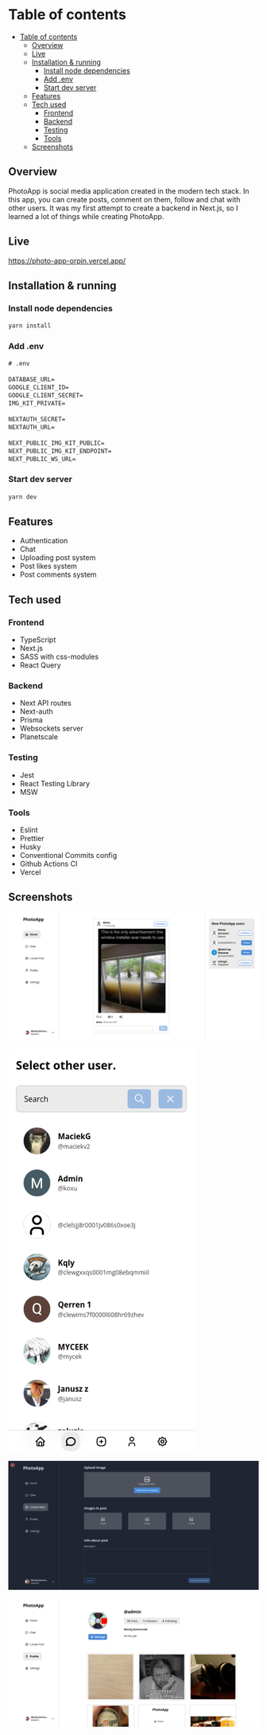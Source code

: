 
# Table of contents

- [Table of contents](#table-of-contents)
  - [Overview](#overview)
  - [Live](#live)
  - [Installation \& running](#installation--running)
    - [Install node dependencies](#install-node-dependencies)
    - [Add .env](#add-env)
    - [Start dev server](#start-dev-server)
  - [Features](#features)
  - [Tech used](#tech-used)
    - [Frontend](#frontend)
    - [Backend](#backend)
    - [Testing](#testing)
    - [Tools](#tools)
  - [Screenshots](#screenshots)

## Overview

PhotoApp is social media application created in the modern tech stack.
In this app, you can create posts, comment on them, follow and chat with other users. It was my first attempt to create a backend in Next.js, so I learned a
lot of things while creating PhotoApp.

## Live

<https://photo-app-orpin.vercel.app/>

## Installation & running

### Install node dependencies

```bash
yarn install
```

### Add .env

```
# .env 

DATABASE_URL=
GOOGLE_CLIENT_ID=
GOOGLE_CLIENT_SECRET=
IMG_KIT_PRIVATE=

NEXTAUTH_SECRET=
NEXTAUTH_URL=

NEXT_PUBLIC_IMG_KIT_PUBLIC=
NEXT_PUBLIC_IMG_KIT_ENDPOINT=
NEXT_PUBLIC_WS_URL=
```


### Start dev server

```bash
yarn dev
```

## Features

- Authentication
- Chat
- Uploading post system
- Post likes system
- Post comments system

## Tech used

### Frontend

- TypeScript
- Next.js
- SASS with css-modules
- React Query

### Backend

- Next API routes
- Next-auth
- Prisma
- Websockets server
- Planetscale

### Testing

- Jest
- React Testing Library
- MSW

### Tools

- Eslint
- Prettier
- Husky
- Conventional Commits config
- Github Actions CI
- Vercel

## Screenshots

![home](https://raw.githubusercontent.com/MaciejGarncarski/photo-app/main/.github/screenshots/home.png)

![chat](https://raw.githubusercontent.com/MaciejGarncarski/photo-app/main/.github/screenshots/chat.png)

![create post](https://raw.githubusercontent.com/MaciejGarncarski/photo-app/main/.github/screenshots/create-post.png)

![profile](https://raw.githubusercontent.com/MaciejGarncarski/photo-app/main/.github/screenshots/profile.png)

